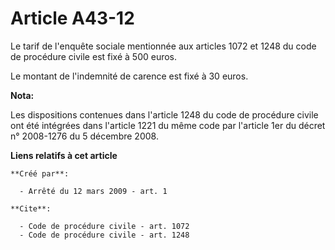 # Article A43-12

Le tarif de l'enquête sociale mentionnée aux articles 1072 et 1248 du code de procédure civile est fixé à 500 euros. 

Le montant de l'indemnité de carence est fixé à 30 euros.

**Nota:**

Les dispositions contenues dans l'article 1248 du code de procédure civile ont été intégrées dans l'article 1221 du même code
par l'article 1er du décret n° 2008-1276 du 5 décembre 2008.

**Liens relatifs à cet article**

	**Créé par**:

	  - Arrêté du 12 mars 2009 - art. 1

	**Cite**:

	  - Code de procédure civile - art. 1072
	  - Code de procédure civile - art. 1248
